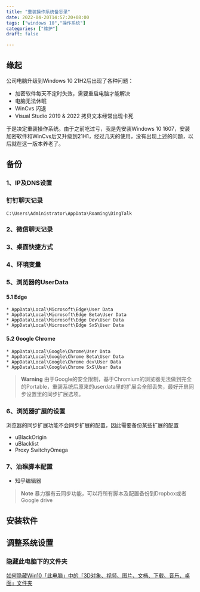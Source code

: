 ```yaml
---
title: "重装操作系统备忘录"
date: 2022-04-20T14:57:20+08:00
tags: ["windows 10","操作系统"]
categories: ["维护"]
draft: false

---
```


## 缘起
公司电脑升级到Windows 10 21H2后出现了各种问题：

* 加密软件每天不定时失效，需要重启电脑才能解决
* 电脑无法休眠
* WinCvs 闪退
* Visual Studio 2019 & 2022 拷贝文本经常出现卡死

于是决定重装操作系统。由于之前吃过亏，我是先安装Windows 10 1607，安装加密软件和WinCvs后又升级到21H1，经过几天的使用，没有出现上述的问题，以后就在这一版本养老了。

## 备份
### 1、IP及DNS设置
### 钉钉聊天记录 

    C:\Users\Administrator\AppData\Roaming\DingTalk
### 2、微信聊天记录
### 3、桌面快捷方式
### 4、环境变量
### 5、浏览器的UserData
#### 5.1 Edge    
    * AppData\Local\Microsoft\Edge\User Data
    * AppData\Local\Microsoft\Edge Beta\User Data
    * AppData\Local\Microsoft\Edge Dev\User Data
    * AppData\Local\Microsoft\Edge SxS\User Data
#### 5.2 Google Chrome   
    * AppData\Local\Google\Chrome\User Data
    * AppData\Local\Google\Chrome Beta\User Data
    * AppData\Local\Google\Chrome dev\User Data
    * AppData\Local\Google\Chrome SxS\User Data
> **Warning**
> 由于Google的安全限制，基于Chromium的浏览器无法做到完全的Portable，重装系统后原来的userdata里的扩展会全部丢失，最好开启同步设置里的同步扩展选项。

### 6、浏览器扩展的设置
浏览器的同步扩展功能不会同步扩展的配置，因此需要备份某些扩展的配置
* uBlackOrigin
* uBlacklist
* Proxy SwitchyOmega

### 7、油猴脚本配置
* 知乎编辑器
> **Note**
> 暴力猴有云同步功能，可以将所有脚本及配置备份到Dropbox或者Google drive

## 安装软件

## 调整系统设置

### 隐藏此电脑下的文件夹
[如何隐藏Win10「此电脑」中的「3D对象、视频、图片、文档、下载、音乐、桌面」文件夹](https://fengooge.blogspot.com/2019/01/how-to-hide-the-useless-folders-in-Windows-10.html)
